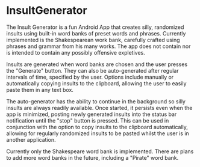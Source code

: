 # InsultGenerator

The Insult Generator is a fun Android App that creates silly, randomized insults using built-in word banks of preset words and phrases. Currently implemented is the Shakespearean work bank, carefully crafted using phrases and grammar from his many works. The app does not contain nor is intended to contain any possibly offensive expletives.

Insults are generated when word banks are chosen and the user presses the "Generate" button. They can also be auto-generated after regular intervals of time, specified by the user. Options include manually or automatically copying insults to the clipboard, allowing the user to easily paste them in any text box.

The auto-generator has the ability to continue in the background so silly insults are always readily available. Once started, it persists even when the app is minimized, posting newly generated insults into the status bar notification until the "stop" button is pressed. This can be used in conjunction with the option to copy insults to the clipboard automatically, allowing for regularly randomized insults to be pasted whilst the user is in another application.

Currently only the Shakespeare word bank is implemented. There are plans to add more word banks in the future, including a "Pirate" word bank.
